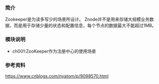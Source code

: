 ### 简介
Zookeeper是为读多写少的场景所设计。
Znode并不是用来存储大规模业务数据，而是用于存储少量的状态和配置信息，每个节点的数据最大不能超过1MB。
### 模块说明
- ch001:ZooKeeper作为注册中心的使用场景
### 参考资料
https://www.cnblogs.com/nyatom/p/9098570.html
